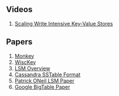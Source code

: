 Videos
--

1. [Scaling Write Intensive Key-Value Stores](https://www.youtube.com/watch?v=b6SI8VbcT4w&t=947s)

Papers
--

1. [Monkey](https://nivdayan.github.io/monkey-journal.pdf)
2. [WiscKey](https://www.usenix.org/system/files/conference/fast16/fast16-papers-lu.pdf)
3. [LSM Overview](http://www.benstopford.com/2015/02/14/log-structured-merge-trees/)
4. [Cassandra SSTable Format](http://distributeddatastore.blogspot.com/2013/08/cassandra-sstable-storage-format.html)
5. [Patrick ONeil LSM Paper](https://www.cs.umb.edu/~poneil/lsmtree.pdf)
6. [Google BigTable Paper](https://static.googleusercontent.com/media/research.google.com/en//archive/bigtable-osdi06.pdf)


